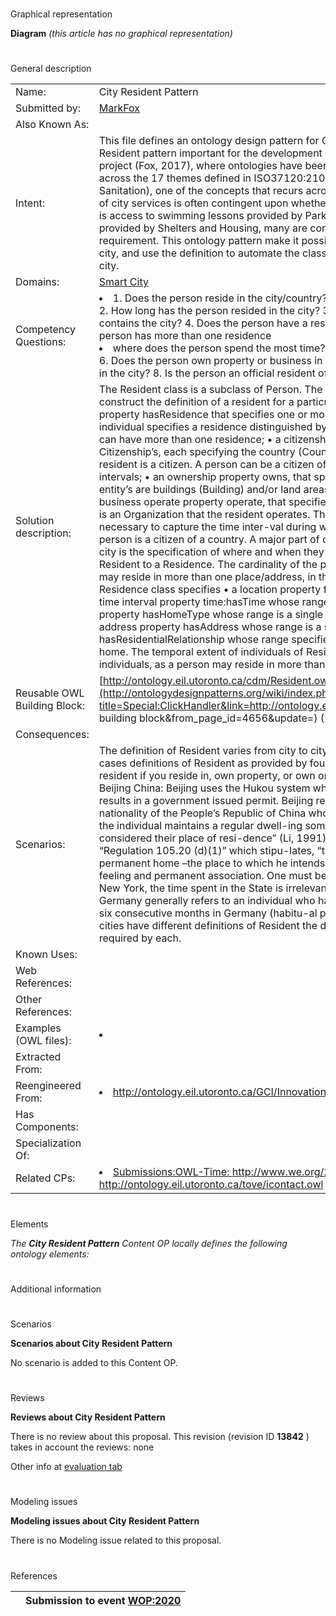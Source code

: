 # 

 Graphical representation



__Diagram__ 
_(this article has no graphical representation)_ 




# 

 General description




|  |  |
| --- | --- |
|  Name:  |  City Resident Pattern  |
|  Submitted by:  | [MarkFox](../User/MarkFox "User:MarkFox")  |
|  Also Known As:  |  |
|  Intent:  |  This file defines an ontology design pattern for City "Resident.” Why is the development a Resident pattern important for the development of a city data on-tology? In the PolisGnosis project (Fox, 2017), where ontologies have been developed for measuring city performance across the 17 themes defined in ISO37120:2104 (e.g., Education, Public Safety, Health, Water & Sanitation), one of the concepts that recurs across themes is “(city) Resident”. The provisioning of city services is often contingent upon whether the person is a resident of the city. Whether it is access to swimming lessons provided by Parks and Recreation, or affordable housing provided by Shelters and Housing, many are contingent upon satisfying the residency requirement. This ontology pattern make it possible to define the semantics of residency for a city, and use the definition to automate the classification of a person as a resident or not of a city.  |
|  Domains:  | [Smart City](../Community/Smart_City "Community:Smart City")  |
|  Competency Questions:  | <li>       1.	Does the person reside in the city/country?      </li> 2. How long has the person resided in the city?  3. Is the person a citizen of the country which contains the city?  4. Does the person have a residence/home/domicile in the city?  5. If the person has more than one residence <li>       where does the person spend the most time?      </li> 6. Does the person own property or business in the city?  7. Does the person operate a business in the city?  8. Is the person an official resident of the city?  |
|  Solution description:  |  The Resident class is a subclass of Person. The properties of the Resident class are used to construct the definition of a resident for a particular city. These properties are:  • a residence property hasResidence that specifies one or more individuals of Residence, where each individual specifies a residence distinguished by city, address and/or time interval. A resident can have more than one residence;  • a citizenship property citizenOf that specifies one or more Citizenship’s, each specifying the country (Country) and time interval (time:ProperInterval) the resident is a citizen. A person can be a citizen of more than country and for different time intervals;  • an ownership property owns, that specifies zero or more ControlledEntity’s where entity’s are buildings (Building) and/or land areas (LandArea) that the resident owns; and  • a business operate property operate, that specifies zero or more ControlledEntity where the entity is an Organization that the resident operates.  The ControlledEntity and Citizenship classes are necessary to capture the time inter-val during which an entity is owned or operated, or the person is a citizen of a country.  A major part of determining whether a person is a resident of a city is the specification of where and when they have resided. The hasResidence property links a Resident to a Residence. The cardinality of the property is greater than one as over time a person may reside in more than one place/address, in the same city and/or different cities.  The Residence class specifies  • a location property forCity whose range is a single city (City),  • a time interval property time:hasTime whose range is a single time interval,  • the home type property hasHomeType whose range is a single type of home, such house, apartment, etc.,  • an address property hasAddress whose range is a single address, and  • a property hasResidentialRelationship whose range specifies whether the resident rents, owns, etc. the home.  The temporal extent of individuals of Residence can imply a total or partial ordering on the individuals, as a person may reside in more than one place at the same time.  |
|  Reusable OWL Building Block:  | [http://ontology.eil.utoronto.ca/cdm/Resident.owl](http://ontologydesignpatterns.org/wiki/index.php?title=Special:ClickHandler&link=http://ontology.eil.utoronto.ca/cdm/Resident.owl&message=OWL building block&from_page_id=4656&update=)  (251)  |
|  Consequences:  |  |
|  Scenarios:  |  The definition of Resident varies from city to city and country to country. We use as our use cases definitions of Resident as provided by four cities: Toronto Canada: “you are identified as a resident if you reside in, own property, or own or operate a business in Toronto” (311 Toronto). Beijing China: Beijing uses the Hukou system which is a household registration program that results in a government issued permit. Beijing residents are “all indi-viduals holding the nationality of the People’s Republic of China who [have]a domicile in Beijing and nowhere else. If the individual maintains a regular dwell-ing somewhere else, the more regular dwelling is considered their place of resi-dence” (Li, 1991). New York USA: a resident is defined by “Regulation 105.20 (d)(1)” which stipu-lates, “the place which an individual intends to be his permanent home –the place to which he intends to return. It is the home with range of sentiment, feeling and permanent association. One must be domiciled in New York and maintain a home in New York, the time spent in the State is irrelevant” (McGladrey, 2009). Germany: “a resident of Germany generally refers to an individual who has a dom-icile in Germany or spends more than six consecutive months in Germany (habitu-al place of abode)” (Seidel, 2011). As different cities have different definitions of Resident the design pattern must con-tain the properties required by each.  |
|  Known Uses:  |  |
|  Web References:  |  |
|  Other References:  |  |
|  Examples (OWL files):  | <li></li> |
|  Extracted From:  |  |
|  Reengineered From:  | <li><a class="external free" href="http://ontology.eil.utoronto.ca/GCI/Innovation/GCI-Innovation.owl" rel="nofollow" title="http://ontology.eil.utoronto.ca/GCI/Innovation/GCI-Innovation.owl">        http://ontology.eil.utoronto.ca/GCI/Innovation/GCI-Innovation.owl       </a></li> |
|  Has Components:  |  |
|  Specialization Of:  |  |
|  Related CPs:  | <li><a class="new" href="http://ontologydesignpatterns.org/wiki/index.php?title=Submissions:OWL-Time:_http://www.we.org/2006/time_icontact:_http://ontology.eil.utoronto.ca/tove/icontact.owl&amp;action=edit&amp;redlink=1" title="Submissions:OWL-Time: http://www.we.org/2006/time icontact: http://ontology.eil.utoronto.ca/tove/icontact.owl (not yet written)">        Submissions:OWL-Time: http://www.we.org/2006/time  icontact: http://ontology.eil.utoronto.ca/tove/icontact.owl       </a></li> |



  





# 

 Elements



_The
 __City Resident Pattern__ 
 Content OP locally defines the following ontology elements:_ 




# 

 Additional information



# 

 Scenarios




__Scenarios about City Resident Pattern__ 


 No scenario is added to this Content OP.
 




# 

 Reviews




__Reviews about City Resident Pattern__ 


 There is no review about this proposal.
This revision (revision ID
 __13842__ 
 ) takes in account the reviews: none
 



 Other info at
 [evaluation tab](http://ontologydesignpatterns.org/wiki/index.php?title=Submissions:City_Resident_Pattern&action=evaluation "http://ontologydesignpatterns.org/wiki/index.php?title=Submissions:City_Resident_Pattern&action=evaluation") 





  





# 

 Modeling issues




__Modeling issues about City Resident Pattern__ 


 There is no Modeling issue related to this proposal.
 




  





# 

 References



  






|  |  Submission to event [WOP:2020](../WOP/2020.1 "WOP:2020")  |
| --- | --- |